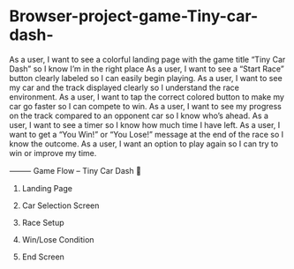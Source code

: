# Browser-project-game-Tiny-car-dash-

 As a user, I want to see a colorful landing page with the game title “Tiny Car Dash” so I know I’m in the right place
As a user, I want to see a “Start Race” button clearly labeled so I can easily begin playing.
As a user, I want to see my car and the track displayed clearly so I understand the race environment.
 As a user, I want to tap the correct colored button to make my car go faster so I can compete to win.
 As a user, I want to see my progress on the track compared to an opponent car so I know who’s ahead.
 As a user, I want to see a timer so I know how much time I have left.
 As a user, I want to get a “You Win!” or “You Lose!” message at the end of the race so I know the outcome.
 As a user, I want an option to play again so I can try to win or improve my time.


⸻
Game Flow – Tiny Car Dash 🏁
1. Landing Page

2. Car Selection Screen

3. Race Setup

5. Win/Lose Condition
6. End Screen
